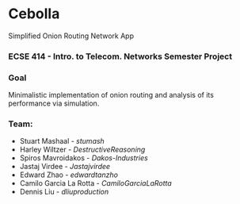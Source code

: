 # Cebolla
Simplified Onion Routing Network App

### ECSE 414 - Intro. to Telecom. Networks Semester Project

### Goal 
Minimalistic implementation of onion routing and analysis of its performance via simulation.

### Team:
* Stuart Mashaal - *stumash*
* Harley Wiltzer - *DestructiveReasoning*
* Spiros Mavroidakos - *Dakos-Industries*
* Jastaj Virdee - *Jastajvirdee*
* Edward Zhao - *edwardtanzho*
* Camilo Garcia La Rotta - *CamiloGarciaLaRotta*
* Dennis Liu - *dliuproduction*

